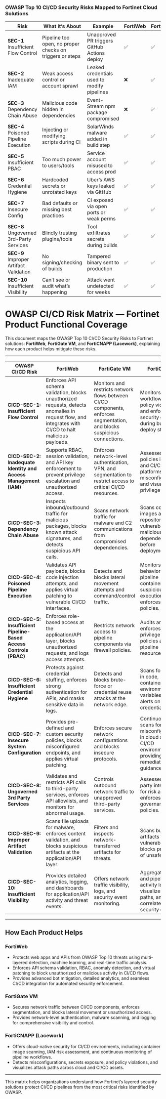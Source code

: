 ### OWASP Top 10 CI/CD Security Risks Mapped to Fortinet Cloud Solutions 

| **Risk** | **What It’s About** | **Example** | **FortiWeb** | **FortiGate** | **FortiCNAPP** |
|----------|----------------------|-------------|--------------|---------------|----------------|
| **SEC-1**<br>Insufficient Flow Control | Pipeline too open, no proper checks on triggers or steps | Unapproved PR triggers GitHub Actions deploy | ✅ | ✅ | ✅ |
| **SEC-2**<br>Inadequate IAM | Weak access control or account sprawl | Leaked credentials used to modify pipelines | ❌ | ✅ | ✅ |
| **SEC-3**<br>Dependency Chain Abuse | Malicious code hidden in dependencies | Event-Stream npm package compromised | ❌ | ✅ | ✅ |
| **SEC-4**<br>Poisoned Pipeline Execution | Injecting or modifying scripts during CI | SolarWinds malware added in build step | ✅ | ✅ | ✅ |
| **SEC-5**<br>Insufficient PBAC | Too much power to users/tools | Service account misused to access prod | ✅ | ✅ | ✅ |
| **SEC-6**<br>Credential Hygiene | Hardcoded secrets or unrotated keys | Uber’s AWS keys leaked via GitHub | ✅ | ✅ | ✅ |
| **SEC-7**<br>Insecure Config | Bad defaults or missing best practices | CI exposed via open ports or weak perms | ✅ | ✅ | ✅ |
| **SEC-8**<br>Ungoverned 3rd-Party Services | Blindly trusting plugins/tools | Tool exfiltrates secrets during builds | ✅ | ✅ | ✅ |
| **SEC-9**<br>Improper Artifact Validation | No signing/checking of builds | Tampered binary sent to production | ✅ | ✅ | ✅ |
| **SEC-10**<br>Insufficient Visibility | Can’t see or audit what’s happening | Attack went undetected for weeks | ✅ | ✅ | ✅ |


# OWASP CI/CD Risk Matrix — Fortinet Product Functional Coverage

This document maps the OWASP Top 10 CI/CD Security Risks to Fortinet solutions: **FortiWeb**, **FortiGate VM**, and **FortiCNAPP (Lacework)**, explaining how each product helps mitigate these risks.

---

| **OWASP CI/CD Risk** | **FortiWeb** | **FortiGate VM** | **FortiCNAPP** |
|----------------------|--------------|------------------|----------------|
| **CICD-SEC-1: Insufficient Flow Control** | Enforces API schema validation, blocks unauthorized requests, detects anomalies in request flow, and integrates with CI/CD to halt malicious payloads. | Monitors and restricts network flows between CI/CD components, enforces segmentation, and blocks suspicious connections. | Monitors pipeline workflows for policy violations and enforces security gates during build and deploy stages. |
| **CICD-SEC-2: Inadequate Identity and Access Management (IAM)** | Supports RBAC, session validation, and API key enforcement to prevent privilege escalation and unauthorized access. | Enforces network-level authentication, VPN, and segmentation to restrict access to critical CI/CD resources. | Assesses IAM policies in cloud and CI/CD platforms, flags misconfigurations, and visualizes privilege risks. |
| **CICD-SEC-3: Dependency Chain Abuse** | Inspects inbound/outbound traffic for malicious packages, blocks known attack signatures, and detects suspicious API calls. | Scans network traffic for malware and C2 communications from compromised dependencies. | Scans container images and code repositories for vulnerable or malicious dependencies before deployment. |
| **CICD-SEC-4: Poisoned Pipeline Execution** | Validates API payloads, blocks code injection attempts, and applies virtual patching to vulnerable CI/CD interfaces. | Detects and blocks lateral movement attempts and command/control traffic. | Monitors runtime behavior of pipeline containers, flags suspicious execution, and enforces runtime policies. |
| **CICD-SEC-5: Insufficient Pipeline-Based Access Controls (PBAC)** | Enforces role-based access at the application/API layer, blocks unauthorized requests, and logs access attempts. | Restricts network access to pipeline components via firewall policies. | Audits and enforces least-privilege access policies across pipeline resources. |
| **CICD-SEC-6: Insufficient Credential Hygiene** | Protects against credential stuffing, enforces strong authentication for APIs, and masks sensitive data in logs. | Detects and blocks brute-force or credential reuse attacks at the network edge. | Scans for secrets in code, containers, and environment variables, and alerts on exposed credentials. |
| **CICD-SEC-7: Insecure System Configuration** | Provides pre-defined and custom security policies, blocks misconfigured endpoints, and applies virtual patching. | Enforces secure network configurations and blocks insecure protocols. | Continuously scans for misconfigurations in cloud and CI/CD environments, providing remediation guidance. |
| **CICD-SEC-8: Ungoverned 3rd Party Services** | Validates and restricts API calls to third-party services, enforces API allowlists, and monitors for abnormal usage. | Controls outbound network traffic to unapproved third-party services. | Assesses third-party integrations for risk and enforces governance policies. |
| **CICD-SEC-9: Improper Artifact Validation** | Scans file uploads for malware, enforces content validation, and blocks suspicious artifacts at the application/API layer. | Filters and inspects network-transferred artifacts for threats. | Scans build artifacts for vulnerabilities and blocks promotion of unsafe images. |
| **CICD-SEC-10: Insufficient Visibility** | Provides detailed analytics, logging, and dashboards for application/API activity and threat events. | Offers network traffic visibility, logs, and security event monitoring. | Aggregates cloud and pipeline activity logs, visualizes attack paths, and correlates security events. |

---

## How Each Product Helps

### FortiWeb
- Protects web apps and APIs from OWASP Top 10 threats using multi-layered detection, machine learning, and real-time traffic analysis.
- Enforces API schema validation, RBAC, anomaly detection, and virtual patching to block unauthorized or malicious activity in CI/CD flows.
- Provides advanced bot mitigation, detailed analytics, and seamless CI/CD integration for automated security enforcement.

### FortiGate VM
- Secures network traffic between CI/CD components, enforces segmentation, and blocks lateral movement or unauthorized access.
- Provides network-level authentication, malware scanning, and logging for comprehensive visibility and control.

### FortiCNAPP (Lacework)
- Offers cloud-native security for CI/CD environments, including container image scanning, IAM risk assessment, and continuous monitoring of pipeline workflows.
- Detects misconfigurations, secrets exposure, and policy violations, and visualizes attack paths across cloud and CI/CD assets.

---

This matrix helps organizations understand how Fortinet’s layered security solutions protect CI/CD pipelines from the most critical risks identified by OWASP.
